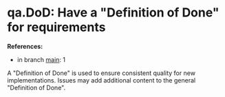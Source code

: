 # qa.DoD: Have a "Definition of Done" for requirements

**References:**

- in branch [main](https://github.com/mhatzl/evident/tree/main): 1

A "Definition of Done" is used to ensure consistent quality for new implementations.
Issues may add additional content to the general "Definition of Done".
